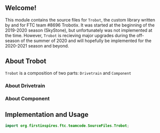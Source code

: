 ## Welcome!

This module contains the source files for `Trobot`, the custom library written by and for FTC team
#8696 Trobotix. It was started at the beginning of the 2019-2020 season (SkyStone), but unfortunately
was not implemented at the time. However, `Trobot` is recieving major upgrades during the off-season
of the summer of 2020 and will hopefully be implemented for the 2020-2021 season and beyond.

## About Trobot

`Trobot` is a composition of two parts: `Drivetrain` and `Component`

### About Drivetrain


### About Component

## Implementation and Usage

``` java
import org.firstinspires.ftc.teamcode.SourceFiles.Trobot;
```
